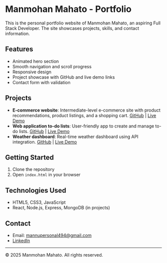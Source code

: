 # Manmohan Mahato - Portfolio

This is the personal portfolio website of Manmohan Mahato, an aspiring Full Stack Developer. The site showcases projects, skills, and contact information.

## Features
- Animated hero section
- Smooth navigation and scroll progress
- Responsive design
- Project showcase with GitHub and live demo links
- Contact form with validation

## Projects
- **E-commerce website**: Intermediate-level e-commerce site with product recommendations, product listings, and a shopping cart. [GitHub](https://github.com/mannuuuu07/Ecommerce) | [Live Demo](https://stalwart-pastelito-7e27d2.netlify.app/)
- **Web application to-do lists**: User-friendly app to create and manage to-do lists. [GitHub](https://github.com/mannuuuu07/ToDoList) | [Live Demo](https://silly-twilight-b42bec.netlify.app/)
- **Weather dashboard**: Real-time weather dashboard using API integration. [GitHub](https://github.com/mannuuuu07/Weather-dashboard) | [Live Demo](https://timely-semifreddo-0cc6da.netlify.app/)

## Getting Started
1. Clone the repository
2. Open `index.html` in your browser

## Technologies Used
- HTML5, CSS3, JavaScript
- React, Node.js, Express, MongoDB (in projects)

## Contact
- Email: mannupersonal494@gmail.com
- [LinkedIn](https://linkedin.com/in/manmohan-mahato-6a7569311/)

---

© 2025 Manmohan Mahato. All rights reserved.
